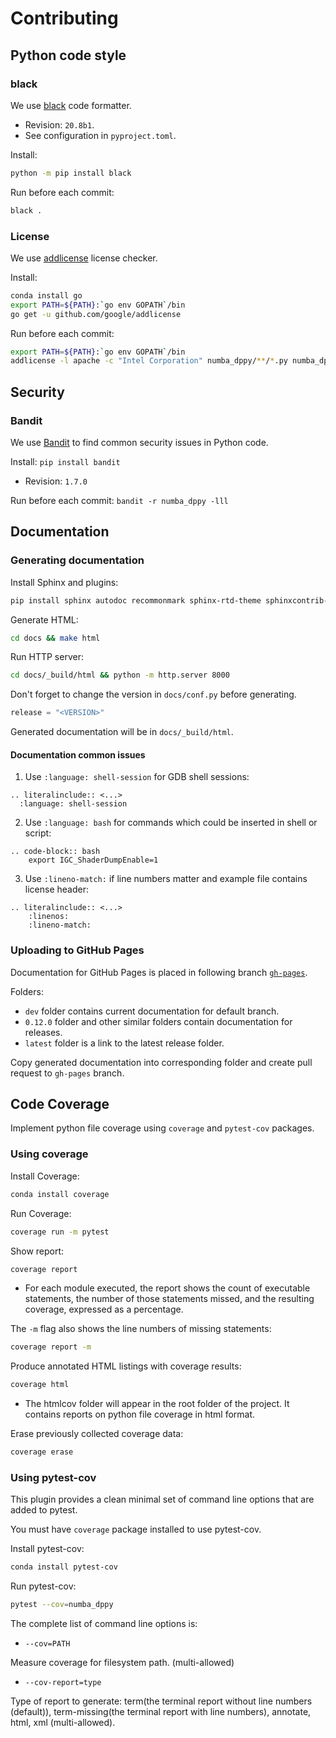 # Contributing

## Python code style

### black

We use [black](https://black.readthedocs.io/en/stable/) code formatter.

- Revision: `20.8b1`.
- See configuration in `pyproject.toml`.

Install:
```bash
python -m pip install black
```

Run before each commit:
```bash
black .
```

### License

We use [addlicense](https://github.com/google/addlicense) license checker.

Install:
```bash
conda install go
export PATH=${PATH}:`go env GOPATH`/bin
go get -u github.com/google/addlicense
```

Run before each commit:
```bash
export PATH=${PATH}:`go env GOPATH`/bin
addlicense -l apache -c "Intel Corporation" numba_dppy/**/*.py numba_dppy/*.py setup.py
```

## Security

### Bandit

We use [Bandit](https://github.com/PyCQA/bandit) to find common security issues in Python code.

Install: `pip install bandit`

- Revision: `1.7.0`

Run before each commit: `bandit -r numba_dppy -lll`

## Documentation

### Generating documentation

Install Sphinx and plugins:
```bash
pip install sphinx autodoc recommonmark sphinx-rtd-theme sphinxcontrib-apidoc
```

Generate HTML:
```bash
cd docs && make html
```

Run HTTP server:
```bash
cd docs/_build/html && python -m http.server 8000
```

Don't forget to change the version in `docs/conf.py` before generating.
```python
release = "<VERSION>"
```

Generated documentation will be in `docs/_build/html`.

#### Documentation common issues

1. Use `:language: shell-session` for GDB shell sessions:
```
.. literalinclude:: <...>
  :language: shell-session
```
2. Use `:language: bash` for commands which could be inserted in shell or script:

```
.. code-block:: bash
    export IGC_ShaderDumpEnable=1
```
3. Use `:lineno-match:` if line numbers matter and example file contains license header:
```
.. literalinclude:: <...>
    :linenos:
    :lineno-match:
```

### Uploading to GitHub Pages

Documentation for GitHub Pages is placed in following branch
[`gh-pages`](https://github.com/IntelPython/numba-dppy/tree/gh-pages).

Folders:
- `dev` folder contains current documentation for default branch.
- `0.12.0` folder and other similar folders contain documentation for releases.
- `latest` folder is a link to the latest release folder.

Copy generated documentation into corresponding folder and create pull request
to `gh-pages` branch.

## Code Coverage

Implement python file coverage using `coverage` and `pytest-cov` packages.

### Using coverage

Install Coverage:
```bash
conda install coverage
```

Run Coverage:
```bash
coverage run -m pytest
```

Show report:
```bash
coverage report
```

- For each module executed, the report shows the count of executable statements, the number of those statements missed, and the resulting coverage, expressed as a percentage.

The `-m` flag also shows the line numbers of missing statements:
```bash
coverage report -m
```

Produce annotated HTML listings with coverage results:
```bash
coverage html
```

- The htmlcov folder will appear in the root folder of the project. It contains reports on python file coverage in html format.

Erase previously collected coverage data:
```bash
coverage erase
```

### Using pytest-cov

This plugin provides a clean minimal set of command line options that are added to pytest.

You must have `coverage` package installed to use pytest-cov.

Install pytest-cov:
```bash
conda install pytest-cov
```

Run pytest-cov:
```bash
pytest --cov=numba_dppy
```

The complete list of command line options is:
- `--cov=PATH`

Measure coverage for filesystem path. (multi-allowed)
- `--cov-report=type`

Type of report to generate: term(the terminal report without line numbers (default)), term-missing(the terminal report with line numbers), annotate, html, xml (multi-allowed).
